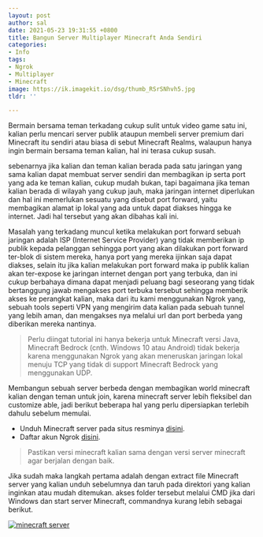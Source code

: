 ```yaml
---
layout: post
author: sal
date: 2021-05-23 19:31:55 +0800
title: Bangun Server Multiplayer Minecraft Anda Sendiri
categories:
- Info
tags:
- Ngrok
- Multiplayer
- Minecraft
image: https://ik.imagekit.io/dsg/thumb_RSrSNhvh5.jpg
tldr: ''

---
```

Bermain bersama teman terkadang cukup sulit untuk video game satu ini, kalian perlu mencari server publik ataupun membeli server premium dari Minecraft itu sendiri atau biasa di sebut Minecraft Realms, walaupun hanya ingin bermain bersama teman kalian, hal ini terasa cukup susah. 

sebenarnya jika kalian dan teman kalian berada pada satu jaringan yang sama kalian dapat membuat server sendiri dan membagikan ip serta port yang ada ke teman kalian, cukup mudah bukan, tapi bagaimana jika teman kalian berada di wilayah yang cukup jauh, maka jaringan internet diperlukan dan hal ini memerlukan sesuatu yang disebut port forward, yaitu membagikan alamat ip lokal yang ada untuk dapat diakses hingga ke internet. Jadi hal tersebut yang akan dibahas kali ini.

Masalah yang terkadang muncul ketika melakukan port forward sebuah jaringan adalah ISP (Internet Service Provider) yang tidak memberikan ip publik kepada pelanggan sehingga port yang akan dilakukan port forward ter-blok di sistem mereka, hanya port yang mereka ijinkan saja dapat diakses, selain itu jika kalian melakukan port forward maka ip publik kalian akan ter-expose ke jaringan internet dengan port yang terbuka, dan ini cukup berbahaya dimana dapat menjadi peluang bagi seseorang yang tidak bertanggung jawab mengakses port terbuka tersebut sehingga memberik akses ke perangkat kalian, maka dari itu kami menggunakan Ngrok yang, sebuah tools seperti VPN yang mengirim data kalian pada sebuah tunnel yang lebih aman, dan mengakses nya melalui url dan port berbeda yang diberikan mereka nantinya.

> Perlu diingat tutorial ini hanya bekerja untuk Minecraft versi Java, Minecraft Bedrock (cnth. Windows 10 atau Android) tidak bekerja karena menggunakan Ngrok yang akan meneruskan jaringan lokal menuju TCP yang tidak di support Minecraft Bedrock yang menggunakan UDP.

Membangun sebuah server berbeda dengan membagikan world minecraft kalian dengan teman untuk join, karena minecraft server lebih fleksibel dan customize able, jadi berikut beberapa hal yang perlu dipersiapkan terlebih dahulu sebelum memulai.

* Unduh Minecraft server pada situs resminya [disini](https://www.minecraft.net/en-us/download/server).
* Daftar akun Ngrok [disini](https://ngrok.com/).

> Pastikan versi minecraft kalian sama dengan versi server minecraft agar berjalan dengan baik.

Jika sudah maka langkah pertama adalah dengan extract file Minecraft server yang kalian unduh sebelumnya dan taruh pada direktori yang kalian inginkan atau mudah ditemukan. akses folder tersebut melalui CMD jika dari Windows dan start server Minecraft, commandnya kurang lebih sebagai berikut.

<a href="https://ik.imagekit.io/dsg/m-server_aAVedRiqJ.png" class="glightbox">
<img src="https://ik.imagekit.io/dsg/m-server_aAVedRiqJ.png" alt="minecraft server" />
</a>
